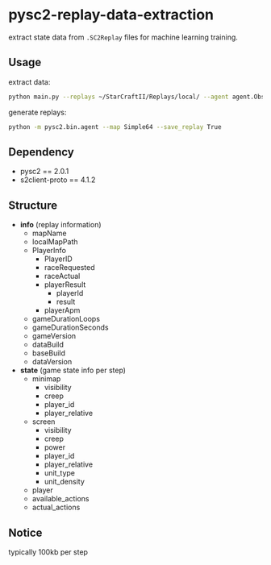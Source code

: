 # pysc2-replay-data-extraction

extract state data from `.SC2Replay` files for machine learning training.

## Usage

extract data:

```bash
python main.py --replays ~/StarCraftII/Replays/local/ --agent agent.ObserverAgent (on Linux)
```

generate replays:

```bash
python -m pysc2.bin.agent --map Simple64 --save_replay True
```

## Dependency

- pysc2 == 2.0.1
- s2client-proto == 4.1.2

## Structure

- **info** (replay information)
  - mapName
  - localMapPath
  - PlayerInfo
    - PlayerID
    - raceRequested
    - raceActual
    - playerResult
      - playerId
      - result
    - playerApm
  - gameDurationLoops
  - gameDurationSeconds
  - gameVersion
  - dataBuild
  - baseBuild
  - dataVersion
- **state** (game state info per step)
  - minimap
    - visibility
    - creep
    - player_id
    - player_relative
  - screen
    - visibility
    - creep
    - power
    - player_id
    - player_relative
    - unit_type
    - unit_density
  - player
  - available_actions
  - actual_actions

## Notice

typically 100kb per step
